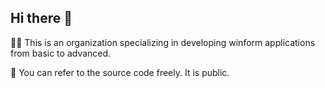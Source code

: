 ## Hi there 👋
🙋‍♀️ This is an organization specializing in developing winform applications from basic to advanced.

🌈 You can refer to the source code freely. It is public.

